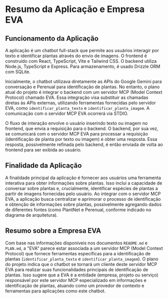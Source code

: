 # Resumo da Aplicação e Empresa EVA

## Funcionamento da Aplicação

A aplicação é um chatbot full-stack que permite aos usuários interagir por texto e identificar plantas através do envio de imagens. O frontend é construído com React, TypeScript, Vite e Tailwind CSS. O backend utiliza Node.js, TypeScript e Express. Para armazenamento, é usado Drizzle ORM com SQLite.

Inicialmente, o chatbot utilizava diretamente as APIs do Google Gemini para conversação e Perenual para identificação de plantas. No entanto, o plano atual do projeto é integrar o backend com um servidor MCP (Model Context Protocol) chamado EVA. Essa integração visa substituir as chamadas diretas às APIs externas, utilizando ferramentas fornecidas pelo servidor EVA, como `identificar_planta_texto` e `identificar_planta_imagem`. A comunicação com o servidor MCP EVA ocorrerá via STDIO.

O fluxo de interação envolve o usuário inserindo texto ou imagem no frontend, que envia a requisição para o backend. O backend, por sua vez, se comunicará com o servidor MCP EVA para processar a requisição (identificação de planta por texto ou imagem) e obter uma resposta. Essa resposta, possivelmente refinada pelo backend, é então enviada de volta ao frontend para ser exibida ao usuário.

## Finalidade da Aplicação

A finalidade principal da aplicação é fornecer aos usuários uma ferramenta interativa para obter informações sobre plantas. Isso inclui a capacidade de conversar sobre plantas e, crucialmente, identificar espécies de plantas a partir de imagens fornecidas pelo usuário. Ao integrar com o servidor MCP EVA, a aplicação busca centralizar e aprimorar o processo de identificação e obtenção de informações sobre plantas, possivelmente agregando dados de diferentes fontes (como PlantNet e Perenual, conforme indicado no diagrama de arquitetura).

## Resumo sobre a Empresa EVA

Com base nas informações disponíveis nos documentos `README.md` e `PLAN.md`, a "EVA" parece estar associada a um servidor MCP (Model Context Protocol) que fornece ferramentas específicas para a identificação de plantas (`identificar_planta_texto` e `identificar_planta_imagem`). O plano do projeto indica que o chatbot se tornará um cliente deste servidor MCP EVA para realizar suas funcionalidades principais de identificação de plantas. Isso sugere que a EVA é a entidade (empresa, projeto ou serviço) responsável por este servidor MCP especializado em informações e identificação de plantas, atuando como um provedor de contexto e ferramentas para aplicações como este chatbot.
